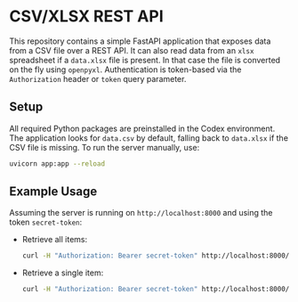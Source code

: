 # CSV/XLSX REST API

This repository contains a simple FastAPI application that exposes data from a
CSV file over a REST API. It can also read data from an `xlsx` spreadsheet if a
`data.xlsx` file is present. In that case the file is converted on the fly using
`openpyxl`. Authentication is token-based via the `Authorization` header or
`token` query parameter.

## Setup

All required Python packages are preinstalled in the Codex environment. The
application looks for `data.csv` by default, falling back to `data.xlsx` if the
CSV file is missing. To run the server manually, use:

```bash
uvicorn app:app --reload
```

## Example Usage

Assuming the server is running on `http://localhost:8000` and using the token `secret-token`:

- Retrieve all items:

  ```bash
  curl -H "Authorization: Bearer secret-token" http://localhost:8000/items
  ```

- Retrieve a single item:

  ```bash
  curl -H "Authorization: Bearer secret-token" http://localhost:8000/items/1
  ```


